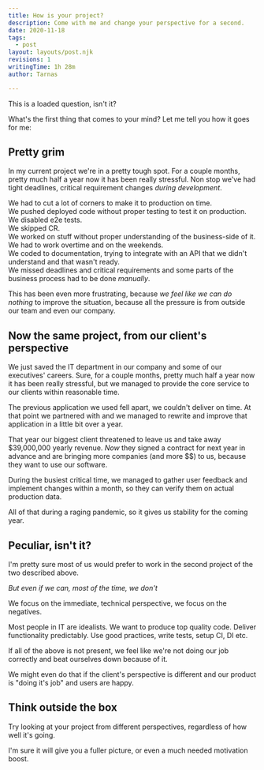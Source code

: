 ```yaml
---
title: How is your project?
description: Come with me and change your perspective for a second.
date: 2020-11-18
tags:
  - post
layout: layouts/post.njk
revisions: 1
writingTime: 1h 28m
author: Tarnas

---
```


This is a loaded question, isn't it?

What's the first thing that comes to your mind?
Let me tell you how it goes for me:

## Pretty grim

In my current project we're in a pretty tough spot.
For a couple months, pretty much half a year now it has been really stressful.
Non stop we've had tight deadlines, critical requirement changes *during development*.

We had to cut a lot of corners to make it to production on time.<br/>
We pushed deployed code without proper testing to test it on production.<br/>
We disabled e2e tests.<br/>
We skipped CR.<br/>
We worked on stuff without proper understanding of the business-side of it.<br/>
We had to work overtime and on the weekends.<br/>
We coded to documentation, trying to integrate with an API that we didn't understand and that wasn't ready.<br/>
We missed deadlines and critical requirements and some parts of the business process had to be done *manually*.

This has been even more frustrating, because *we feel like we can do nothing* to improve the situation, because all the pressure is from outside our team and even our company.

## Now the same project, from our client's perspective

We just saved the IT department in our company and some of our executives' careers.
Sure, for a couple months, pretty much half a year now it has been really stressful, but we managed to provide the core service to our clients within reasonable time.

The previous application we used fell apart, we couldn't deliver on time.
At that point we partnered with <the company I work for> and we managed to rewrite and improve that application in a little bit over a year.

That year our biggest client threatened to leave us and take away $39,000,000 yearly revenue.
*Now* they signed a contract for next year in advance and are bringing more companies (and more $$) to us, because they want to use our software.

During the busiest critical time, we managed to gather user feedback and implement changes within a month, so they can verify them on actual production data.

All of that during a raging pandemic, so it gives us stability for the coming year.

## Peculiar, isn't it?

I'm pretty sure most of us would prefer to work in the second project of the two described above.

*But even if we can, most of the time, we don't*

We focus on the immediate, technical perspective, we focus on the negatives.

Most people in IT are idealists.
We want to produce top quality code.
Deliver functionality predictably.
Use good practices, write tests, setup CI, DI etc.

If all of the above is not present, we feel like we're not doing our job correctly and beat ourselves down because of it.

We might even do that if the client's perspective is different and our product is "doing it's job" and users are happy.

## Think outside the box

Try looking at your project from different perspectives, regardless of how well it's going.

I'm sure it will give you a fuller picture, or even a much needed motivation boost.
